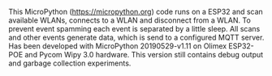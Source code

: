 
This MicroPython (https://micropython.org) code runs on a ESP32 and
scan available WLANs, connects to a WLAN and disconnect from a WLAN. To
prevent event spamming each event is separated by a little sleep. All
scans and other events generate data, which is send to a configured
MQTT server.
Has been developed with MicroPython 20190529-v1.11 on Olimex ESP32-POE
and Pycom Wipy 3.0 hardware.
This version still contains debug output and garbage collection
experiments.

